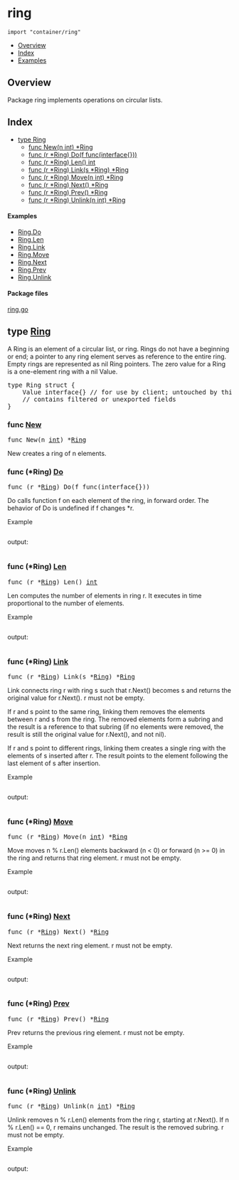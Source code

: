 

# ring
`import "container/ring"`

* [Overview](#pkg-overview)
* [Index](#pkg-index)
* [Examples](#pkg-examples)

## <a id="pkg-overview">Overview</a>
Package ring implements operations on circular lists.




## <a id="pkg-index">Index</a>
* [type Ring](#Ring)
  * [func New(n int) *Ring](#New)
  * [func (r *Ring) Do(f func(interface{}))](#Ring.Do)
  * [func (r *Ring) Len() int](#Ring.Len)
  * [func (r *Ring) Link(s *Ring) *Ring](#Ring.Link)
  * [func (r *Ring) Move(n int) *Ring](#Ring.Move)
  * [func (r *Ring) Next() *Ring](#Ring.Next)
  * [func (r *Ring) Prev() *Ring](#Ring.Prev)
  * [func (r *Ring) Unlink(n int) *Ring](#Ring.Unlink)


#### <a id="pkg-examples">Examples</a>
* [Ring.Do](#example_Ring_Do)
* [Ring.Len](#example_Ring_Len)
* [Ring.Link](#example_Ring_Link)
* [Ring.Move](#example_Ring_Move)
* [Ring.Next](#example_Ring_Next)
* [Ring.Prev](#example_Ring_Prev)
* [Ring.Unlink](#example_Ring_Unlink)


#### <a id="pkg-files">Package files</a>
[ring.go](https://golang.org/src/container/ring/ring.go) 








## <a id="Ring">type</a> [Ring](https://golang.org/src/container/ring/ring.go?s=523:633#L4)
A Ring is an element of a circular list, or ring.
Rings do not have a beginning or end; a pointer to any ring element
serves as reference to the entire ring. Empty rings are represented
as nil Ring pointers. The zero value for a Ring is a one-element
ring with a nil Value.


<pre>type Ring struct {
<span id="Ring.Value"></span>    Value interface{} <span class="comment">// for use by client; untouched by this library</span>
    <span class="comment">// contains filtered or unexported fields</span>
}
</pre>









### <a id="New">func</a> [New](https://golang.org/src/container/ring/ring.go?s=1389:1410#L52)
<pre>func New(n <a href="/pkg/builtin/#int">int</a>) *<a href="#Ring">Ring</a></pre>
New creates a ring of n elements.






### <a id="Ring.Do">func</a> (\*Ring) [Do](https://golang.org/src/container/ring/ring.go?s=3118:3156#L124)
<pre>func (r *<a href="#Ring">Ring</a>) Do(f func(interface{}))</pre>
Do calls function f on each element of the ring, in forward order.
The behavior of Do is undefined if f changes *r.


<a id="example_Ring_Do">Example</a>
```go
```

output:
```txt
```


### <a id="Ring.Len">func</a> (\*Ring) [Len](https://golang.org/src/container/ring/ring.go?s=2869:2893#L111)
<pre>func (r *<a href="#Ring">Ring</a>) Len() <a href="/pkg/builtin/#int">int</a></pre>
Len computes the number of elements in ring r.
It executes in time proportional to the number of elements.


<a id="example_Ring_Len">Example</a>
```go
```

output:
```txt
```


### <a id="Ring.Link">func</a> (\*Ring) [Link](https://golang.org/src/container/ring/ring.go?s=2221:2255#L83)
<pre>func (r *<a href="#Ring">Ring</a>) Link(s *<a href="#Ring">Ring</a>) *<a href="#Ring">Ring</a></pre>
Link connects ring r with ring s such that r.Next()
becomes s and returns the original value for r.Next().
r must not be empty.

If r and s point to the same ring, linking
them removes the elements between r and s from the ring.
The removed elements form a subring and the result is a
reference to that subring (if no elements were removed,
the result is still the original value for r.Next(),
and not nil).

If r and s point to different rings, linking
them creates a single ring with the elements of s inserted
after r. The result points to the element following the
last element of s after insertion.


<a id="example_Ring_Link">Example</a>
```go
```

output:
```txt
```


### <a id="Ring.Move">func</a> (\*Ring) [Move](https://golang.org/src/container/ring/ring.go?s=1146:1178#L34)
<pre>func (r *<a href="#Ring">Ring</a>) Move(n <a href="/pkg/builtin/#int">int</a>) *<a href="#Ring">Ring</a></pre>
Move moves n % r.Len() elements backward (n < 0) or forward (n >= 0)
in the ring and returns that ring element. r must not be empty.


<a id="example_Ring_Move">Example</a>
```go
```

output:
```txt
```


### <a id="Ring.Next">func</a> (\*Ring) [Next](https://golang.org/src/container/ring/ring.go?s=762:789#L16)
<pre>func (r *<a href="#Ring">Ring</a>) Next() *<a href="#Ring">Ring</a></pre>
Next returns the next ring element. r must not be empty.


<a id="example_Ring_Next">Example</a>
```go
```

output:
```txt
```


### <a id="Ring.Prev">func</a> (\*Ring) [Prev](https://golang.org/src/container/ring/ring.go?s=915:942#L24)
<pre>func (r *<a href="#Ring">Ring</a>) Prev() *<a href="#Ring">Ring</a></pre>
Prev returns the previous ring element. r must not be empty.


<a id="example_Ring_Prev">Example</a>
```go
```

output:
```txt
```


### <a id="Ring.Unlink">func</a> (\*Ring) [Unlink](https://golang.org/src/container/ring/ring.go?s=2654:2688#L101)
<pre>func (r *<a href="#Ring">Ring</a>) Unlink(n <a href="/pkg/builtin/#int">int</a>) *<a href="#Ring">Ring</a></pre>
Unlink removes n % r.Len() elements from the ring r, starting
at r.Next(). If n % r.Len() == 0, r remains unchanged.
The result is the removed subring. r must not be empty.


<a id="example_Ring_Unlink">Example</a>
```go
```

output:
```txt
```





